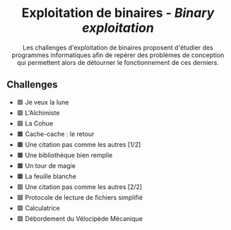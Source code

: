 <div align="center">
  <h1>Exploitation de binaires - <i>Binary exploitation</i></h1>
  <p>
    Les challenges d'exploitation de binaires proposent d'étudier des programmes informatiques afin de repérer des problèmes de conception qui permettent alors de détourner le fonctionnement de ces derniers.
  </p>
</div>

## Challenges
- 🟦 Je veux la lune
- 🟩 L'Alchimiste
- 🟩 La Cohue
- 🟧 Cache-cache : le retour
- 🟧 Une citation pas comme les autres [1/2]
- 🟧 Une bibliothèque bien remplie
- 🟧 Un tour de magie
- 🟧 La feuille blanche
- 🟥 Une citation pas comme les autres [2/2]
- 🟪 Protocole de lecture de fichiers simplifié
- 🟪 Calculatrice
- 🟪 Débordement du Vélocipède Mécanique

